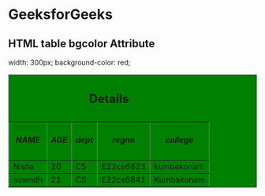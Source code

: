 <!DOCTYPE html>
<html>
 <head>
    <title>
        HTML table bgcolor Attribute
    </title>
</head>
 <body>
    <h1>GeeksforGeeks</h1>
  <h2>HTML table bgcolor Attribute</h2>
  <table border="1"
           bgcolor="green">
        <caption>
          <h2> Details</h2>
      </caption>
   <section>
    width: 300px;
    background-color: red;
   </section>
  <tr>
            <th><h5>NAME</h5></th>
            <th><h5>AGE</h5></th>
            <th><h5>dept</h5></th>
            <th><h5>regno</h5></th>
            <th><h5>college</h5></th>
        </tr>
        <tr>
            <td>Nisha</td>
            <td>20</td>
            <td>CS</td>
            <td>E22cs6823</td>
            <td>kumbakonam</td>
        </tr>
        <tr>
            <td>sowndh</td>
            <td>21</td>
            <td>CS</td>
            <td>E22cs6841</td>
            <td>Kumbakonam</td>
            </tr>
     </table>
</body>
 </html>





